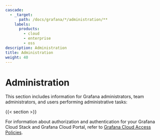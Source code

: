 ```yaml
---
cascade:
  - _target:
      path: /docs/grafana/*/administration/**
    labels:
      products:
        - cloud
        - enterprise
        - oss
description: Administration
title: Administration
weight: 40
---
```


# Administration

This section includes information for Grafana administrators, team administrators, and users performing administrative tasks:

{{< section >}}

For information about authorization and authentication for your Grafana Cloud Stack and Grafana Cloud Portal, refer to [Grafana Cloud Access Policies](/docs/grafana-cloud/authentication-and-permissions/access-policies/).
